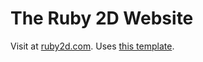 # The Ruby 2D Website

Visit at [ruby2d.com](http://www.ruby2d.com). Uses [this template](https://github.com/blacktm/jekyll-template).
